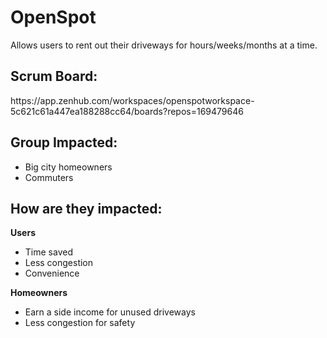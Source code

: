 # OpenSpot
Allows users to rent out their driveways for hours/weeks/months at a time.

<h2>Scrum Board:</h2>
https://app.zenhub.com/workspaces/openspotworkspace-5c621c61a447ea188288cc64/boards?repos=169479646

<h2>Group Impacted:</h2>
  <ul> 
  <li>Big city homeowners</li>
  <li>Commuters </li>
  </ul>

<h2> How are they impacted:</h2>
 
  <b>Users</b>
  - Time saved
  - Less congestion
  - Convenience

 <b>Homeowners</b>
  - Earn a side income for unused driveways
  - Less congestion for safety

